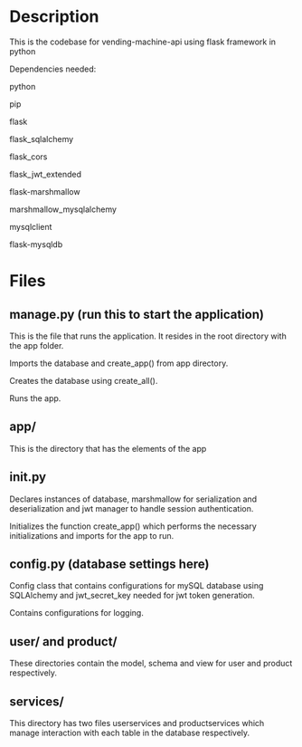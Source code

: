 # Description
This is the codebase for vending-machine-api using flask framework in python

Dependencies needed:

python

pip

flask

flask_sqlalchemy

flask_cors

flask_jwt_extended

flask-marshmallow

marshmallow_mysqlalchemy

mysqlclient

flask-mysqldb


# Files

## manage.py (run this to start the application)

This is the file that runs the application. It resides in the root directory with the app folder.

Imports the database and create_app() from app directory.

Creates the database using create_all().

Runs the app.


## app/

This is the directory that has the elements of the app

## init.py

Declares instances of database, marshmallow for serialization and deserialization and jwt manager to handle session authentication.

Initializes the function create_app() which performs the necessary initializations and imports for the app to run.

## config.py (database settings here)

Config class that contains configurations for mySQL database using SQLAlchemy and jwt_secret_key needed for jwt token generation.

Contains configurations for logging.

## user/ and product/

These directories contain the model, schema and view for user and product respectively.


## services/

This directory has two files userservices and productservices which manage interaction with each table in the  database respectively.
